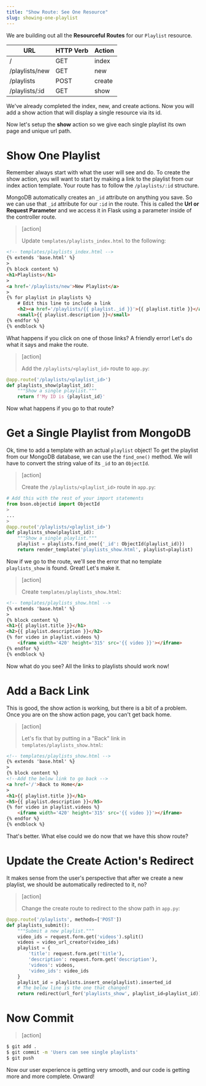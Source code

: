```yaml
---
title: "Show Route: See One Resource"
slug: showing-one-playlist
---
```


We are building out all the **Resourceful Routes** for our `Playlist` resource.

| URL              | HTTP Verb | Action  |
|------------------|-----------|---------|
| /                | GET       | index   |
| /playlists/new     | GET       | new     |
| /playlists         | POST      | create  |
| /playlists/:id     | GET       | show    |

We've already completed the index, new, and create actions. Now you will add a show action that will display a single resource via its id.

Now let's setup the **show** action so we give each single playlist its own page and unique url path.

# Show One Playlist

Remember always start with what the user will see and do. To create the show action, you will want to start by making a link to the playlist from our index action template. Your route has to follow the `/playlists/:id` structure.

MongoDB automatically creates an `_id` attribute on anything you save. So we can use that `_id` attribute for our `:id` in the route. This is called the **Url or Request Parameter** and we access it in Flask using a parameter inside of the controller route.

> [action]
>
> Update `templates/playlists_index.html` to the following:
>
```html
<!-- templates/playlists_index.html -->
{% extends 'base.html' %}
>
{% block content %}
<h1>Playlists</h1>
>
<a href='/playlists/new'>New Playlist</a>
>
{% for playlist in playlists %}
    # Edit this line to include a link
    <h2><a href='/playlists/{{ playlist._id }}'>{{ playlist.title }}</a></h2>
    <small>{{ playlist.description }}</small>
{% endfor %}
{% endblock %}
```

What happens if you click on one of those links? A friendly error! Let's do what it says and make the route.

> [action]
>
> Add the `/playlists/<playlist_id>` route to `app.py`:
>
```python
@app.route('/playlists/<playlist_id>')
def playlists_show(playlist_id):
    """Show a single playlist."""
    return f'My ID is {playlist_id}'
```

Now what happens if you go to that route?

# Get a Single Playlist from MongoDB

Ok, time to add a template with an actual `playlist` object! To get the playlist from our MongoDB database, we can use the `find_one()` method. We will have to convert the string value of its `_id` to an `ObjectId`.

> [action]
>
> Create the `/playlists/<playlist_id>` route in `app.py`:
>
```python
# Add this with the rest of your import statements
from bson.objectid import ObjectId
>
...
>
@app.route('/playlists/<playlist_id>')
def playlists_show(playlist_id):
    """Show a single playlist."""
    playlist = playlists.find_one({'_id': ObjectId(playlist_id)})
    return render_template('playlists_show.html', playlist=playlist)
```

Now if we go to the route, we'll see the error that no template `playlists_show` is found. Great! Let's make it.

> [action]
>
> Create `templates/playlists_show.html`:
>
```html
<!-- templates/playlists_show.html -->
{% extends 'base.html' %}
>
{% block content %}
<h1>{{ playlist.title }}</h1>
<h2>{{ playlist.description }}</h2>
{% for video in playlist.videos %}
    <iframe width='420' height='315' src='{{ video }}'></iframe>
{% endfor %}
{% endblock %}
```

Now what do you see? All the links to playlists should work now!

# Add a Back Link

This is good, the show action is working, but there is a bit of a problem. Once you are on the show action page, you can't get back home.

> [action]
>
> Let's fix that by putting in a "Back" link in `templates/playlists_show.html`:
>
```html
<!-- templates/playlists_show.html -->
{% extends 'base.html' %}
>
{% block content %}
<!--Add the below link to go back -->
<a href='/'>Back to Home</a>
>
<h1>{{ playlist.title }}</h1>
<h5>{{ playlist.description }}</h5>
{% for video in playlist.videos %}
    <iframe width='420' height='315' src='{{ video }}'></iframe>
{% endfor %}
{% endblock %}
```

That's better. What else could we do now that we have this show route?

# Update the Create Action's Redirect

It makes sense from the user's perspective that after we create a new playlist, we should be automatically redirected to it, no?

> [action]
>
> Change the create route to redirect to the show path in `app.py`:
>
```python
@app.route('/playlists', methods=['POST'])
def playlists_submit():
    """Submit a new playlist."""
    video_ids = request.form.get('videos').split()
    videos = video_url_creator(video_ids)
    playlist = {
        'title': request.form.get('title'),
        'description': request.form.get('description'),
        'videos': videos,
        'video_ids': video_ids
    }
    playlist_id = playlists.insert_one(playlist).inserted_id
    # The below line is the one that changed!
    return redirect(url_for('playlists_show', playlist_id=playlist_id))
```

# Now Commit

> [action]
>
>
```bash
$ git add .
$ git commit -m 'Users can see single playlists'
$ git push
```

Now our user experience is getting very smooth, and our code is getting more and more complete. Onward!

